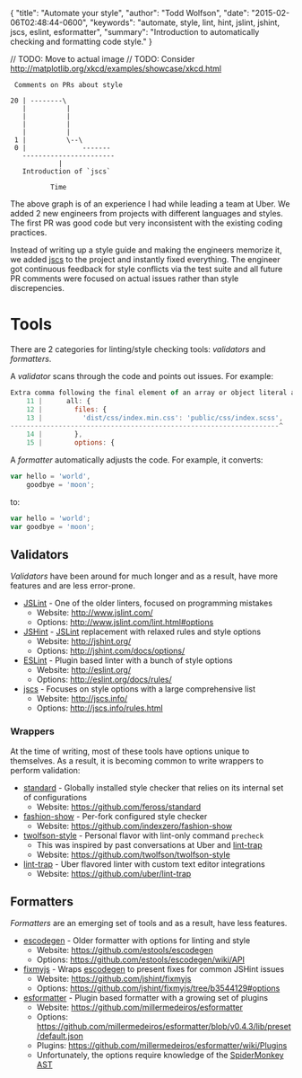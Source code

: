 {
  "title": "Automate your style",
  "author": "Todd Wolfson",
  "date": "2015-02-06T02:48:44-0600",
  "keywords": "automate, style, lint, hint, jslint, jshint, jscs, eslint, esformatter",
  "summary": "Introduction to automatically checking and formatting code style."
}

// TODO: Move to actual image
// TODO: Consider http://matplotlib.org/xkcd/examples/showcase/xkcd.html

```
 Comments on PRs about style

20 | --------\
   |          |
   |          |
   |          |
   |          |
 1 |          \--\
 0 |              -------
   -----------------------
            |
   Introduction of `jscs`

          Time
```

The above graph is of an experience I had while leading a team at Uber. We added 2 new engineers from projects with different languages and styles. The first PR was good code but very inconsistent with the existing coding practices.

Instead of writing up a style guide and making the engineers memorize it, we added [jscs][] to the project and instantly fixed everything. The engineer got continuous feedback for style conflicts via the test suite and all future PR comments were focused on actual issues rather than style discrepencies.

[jscs]: https://github.com/jscs-dev/node-jscs

# Tools
There are 2 categories for linting/style checking tools: *validators* and *formatters*.

A *validator* scans through the code and points out issues. For example:

```js
Extra comma following the final element of an array or object literal at Gruntfile.js :
    11 |      all: {
    12 |        files: {
    13 |          'dist/css/index.min.css': 'public/css/index.scss',
-------------------------------------------------------------------^
    14 |        },
    15 |        options: {
```

A *formatter* automatically adjusts the code. For example, it converts:

```js
var hello = 'world',
    goodbye = 'moon';
```

to:

```js
var hello = 'world';
var goodbye = 'moon';
```

## Validators
*Validators* have been around for much longer and as a result, have more features and are less error-prone.

- [JSLint][] - One of the older linters, focused on programming mistakes
    - Website: http://www.jslint.com/
    - Options: http://www.jslint.com/lint.html#options
- [JSHint][] - [JSLint][] replacement with relaxed rules and style options
    - Website: http://jshint.org/
    - Options: http://jshint.com/docs/options/
- [ESLint][] - Plugin based linter with a bunch of style options
    - Website: http://eslint.org/
    - Options: http://eslint.org/docs/rules/
- [jscs][] - Focuses on style options with a large comprehensive list
    - Website: http://jscs.info/
    - Options: http://jscs.info/rules.html

[JSLint]: http://www.jslint.com/
[JSHint]: http://jshint.org/
[ESLint]:  http://eslint.org/

### Wrappers
At the time of writing, most of these tools have options unique to themselves. As a result, it is becoming common to write wrappers to perform validation:

- [standard][] - Globally installed style checker that relies on its internal set of configurations
    - Website: https://github.com/feross/standard
- [fashion-show][] - Per-fork configured style checker
    - Website: https://github.com/indexzero/fashion-show
- [twolfson-style][] - Personal flavor with lint-only command `precheck`
    - This was inspired by past conversations at Uber and [lint-trap][]
    - Website: https://github.com/twolfson/twolfson-style
- [lint-trap][] - Uber flavored linter with custom text editor integrations
    - Website: https://github.com/uber/lint-trap

[standard]: https://github.com/feross/standard
[fashion-show]: https://github.com/indexzero/fashion-show
[twolfson-style]: https://github.com/twolfson/twolfson-style
[lint-trap]: https://github.com/uber/lint-trap

## Formatters
*Formatters* are an emerging set of tools and as a result, have less features.

- [escodegen][] - Older formatter with options for linting and style
    - Website: https://github.com/estools/escodegen
    - Options: https://github.com/estools/escodegen/wiki/API
- [fixmyjs][] - Wraps [escodegen][] to present fixes for common JSHint issues
    - Website: https://github.com/jshint/fixmyjs
    - Options: https://github.com/jshint/fixmyjs/tree/b3544129#options
- [esformatter][] - Plugin based formatter with a growing set of plugins
    - Website: https://github.com/millermedeiros/esformatter
    - Options: https://github.com/millermedeiros/esformatter/blob/v0.4.3/lib/preset/default.json
    - Plugins: https://github.com/millermedeiros/esformatter/wiki/Plugins
    - Unfortunately, the options require knowledge of the [SpiderMonkey AST][]

[escodegen]: https://github.com/estools/escodegen
[fixmyjs]: https://github.com/jshint/fixmyjs
[esformatter]: https://github.com/millermedeiros/esformatter
[SpiderMonkey AST]: https://developer.mozilla.org/en-US/docs/Mozilla/Projects/SpiderMonkey/Parser_API
